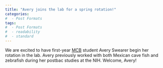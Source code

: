 ```yaml
---
title: "Avery joins the lab for a spring rotation!"
categories:
#  - Post Formats
tags:
#  - Post Formats
#  - readability
#  - standard
---
```

We are excited to have first-year [MCB](https://mcb-seattle.edu/) student Avery Swearer begin her rotation in the lab. Avery previously worked with both Mexican cave fish and zebrafish during her postbac studies at the NIH. Welcome, Avery!
